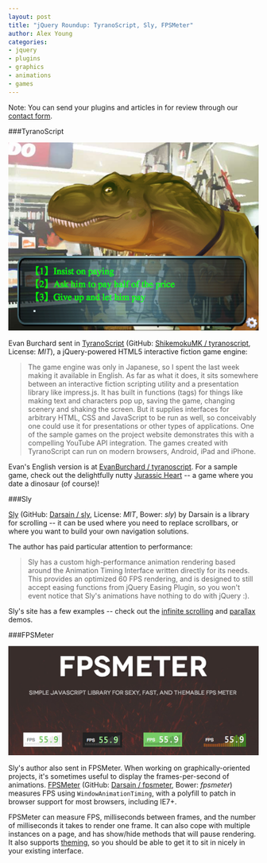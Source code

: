 ```yaml
---
layout: post
title: "jQuery Roundup: TyranoScript, Sly, FPSMeter"
author: Alex Young
categories:
- jquery
- plugins
- graphics
- animations
- games
---
```


<div class="intro">
Note: You can send your plugins and articles in for review through our <a href="/contact.html">contact form</a>.
</div>

###TyranoScript

![TyranoScript](/images/posts/tyranoscript.png)

Evan Burchard sent in [TyranoScript](http://tyrano.jp/) (GitHub: [ShikemokuMK / tyranoscript](https://github.com/ShikemokuMK/tyranoscript), License: _MIT_), a jQuery-powered HTML5 interactive fiction game engine:

> The game engine was only in Japanese, so I spent the last week making it available in English.
> As far as what it does, it sits somewhere between an interactive fiction scripting utility and a presentation library like impress.js.  It has built in functions (tags) for things like making text and characters pop up, saving the game, changing scenery and shaking the screen.  But it supplies interfaces for arbitrary HTML, CSS and JavaScript to be run as well, so conceivably one could use it for presentations or other types of applications.  One of the sample games on the project website demonstrates this with a compelling YouTube API integration.  The games created with TyranoScript can run on modern browsers, Android, iPad and iPhone.

Evan's English version is at [EvanBurchard / tyranoscript](https://github.com/EvanBurchard/tyranoscript).  For a sample game, check out the delightfully nutty [Jurassic Heart](http://hima.gptouch.com/games/jurassic_heart/) -- a game where you date a dinosaur (of course)!

###Sly

[Sly](http://darsa.in/sly/) (GitHub: [Darsain / sly](https://github.com/Darsain/sly), License: _MIT_, Bower: _sly_) by Darsain is a library for scrolling -- it can be used where you need to replace scrollbars, or where you want to build your own navigation solutions.

The author has paid particular attention to performance:

> Sly has a custom high-performance animation rendering based around the Animation Timing Interface written directly for its needs. This provides an optimized 60 FPS rendering, and is designed to still accept easing functions from jQuery Easing Plugin, so you won't event notice that Sly's animations have nothing to do with jQuery :).

Sly's site has a few examples -- check out the [infinite scrolling](http://darsa.in/sly/examples/infinite.html) and [parallax](http://darsa.in/sly/examples/parallax.html) demos.

###FPSMeter

![FPSMeter](/images/posts/fpsmeter.png)

Sly's author also sent in FPSMeter.  When working on graphically-oriented projects, it's sometimes useful to display the frames-per-second of animations.  [FPSMeter](http://darsa.in/fpsmeter/) (GitHub: [Darsain / fpsmeter](https://github.com/Darsain/fpsmeter), Bower: _fpsmeter_) measures FPS using `WindowAnimationTiming`, with a polyfill to patch in browser support for most browsers, including IE7+.

FPSMeter can measure FPS, milliseconds between frames, and the number of milliseconds it takes to render one frame.  It can also cope with multiple instances on a page, and has show/hide methods that will pause rendering.  It also supports [theming](https://github.com/Darsain/fpsmeter/wiki/Theming), so you should be able to get it to sit in nicely in your existing interface.
